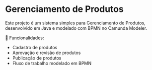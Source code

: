 # Gerenciamento de Produtos
Este projeto é um sistema simples para Gerenciamento de Produtos, desenvolvido em Java e modelado com BPMN no Camunda Modeler.

📌 Funcionalidades:
- Cadastro de produtos
- Aprovação e revisão de produtos
- Publicação de produtos
- Fluxo de trabalho modelado em BPMN
